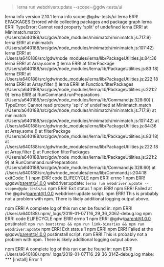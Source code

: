> lerna run webdriver:update --scope=@gdw-tests/ui

lerna info version 2.10.1
lerna info scope @gdw-tests/ui
lerna ERR! EPACKAGES Errored while collecting packages and package graph
lerna ERR! TypeError: Cannot read property 'split' of undefined
lerna ERR!     at Minimatch.match (/Users/a640188/src/gdw/node_modules/minimatch/minimatch.js:717:9)
lerna ERR!     at minimatch (/Users/a640188/src/gdw/node_modules/minimatch/minimatch.js:107:42)
lerna ERR!     at /Users/a640188/src/gdw/node_modules/lerna/lib/PackageUtilities.js:84:36
lerna ERR!     at Array.some (<anonymous>)
lerna ERR!     at filterPackage (/Users/a640188/src/gdw/node_modules/lerna/lib/PackageUtilities.js:83:18)
lerna ERR!     at /Users/a640188/src/gdw/node_modules/lerna/lib/PackageUtilities.js:222:18
lerna ERR!     at Array.filter (<anonymous>)
lerna ERR!     at Function.filterPackages (/Users/a640188/src/gdw/node_modules/lerna/lib/PackageUtilities.js:221:29)
lerna ERR!     at RunCommand.runPreparations (/Users/a640188/src/gdw/node_modules/lerna/lib/Command.js:328:60)
{ TypeError: Cannot read property 'split' of undefined
    at Minimatch.match (/Users/a640188/src/gdw/node_modules/minimatch/minimatch.js:717:9)
    at minimatch (/Users/a640188/src/gdw/node_modules/minimatch/minimatch.js:107:42)
    at /Users/a640188/src/gdw/node_modules/lerna/lib/PackageUtilities.js:84:36
    at Array.some (<anonymous>)
    at filterPackage (/Users/a640188/src/gdw/node_modules/lerna/lib/PackageUtilities.js:83:18)
    at /Users/a640188/src/gdw/node_modules/lerna/lib/PackageUtilities.js:222:18
    at Array.filter (<anonymous>)
    at Function.filterPackages (/Users/a640188/src/gdw/node_modules/lerna/lib/PackageUtilities.js:221:29)
    at RunCommand.runPreparations (/Users/a640188/src/gdw/node_modules/lerna/lib/Command.js:328:60)
    at /Users/a640188/src/gdw/node_modules/lerna/lib/Command.js:204:18 exitCode: 1 }
npm ERR! code ELIFECYCLE
npm ERR! errno 1
npm ERR! @gdw/parent@1.0.0 webdriver:update: `lerna run webdriver:update --scope=@gdw-tests/ui`
npm ERR! Exit status 1
npm ERR!
npm ERR! Failed at the @gdw/parent@1.0.0 webdriver:update script.
npm ERR! This is probably not a problem with npm. There is likely additional logging output above.

npm ERR! A complete log of this run can be found in:
npm ERR!     /Users/a640188/.npm/_logs/2019-01-07T16_29_36_206Z-debug.log
npm ERR! code ELIFECYCLE
npm ERR! errno 1
npm ERR! @gdw/parent@1.0.0 postinstall: `npm run bootstrap && npm run link-binaries && npm run webdriver:update`
npm ERR! Exit status 1
npm ERR!
npm ERR! Failed at the @gdw/parent@1.0.0 postinstall script.
npm ERR! This is probably not a problem with npm. There is likely additional logging output above.

npm ERR! A complete log of this run can be found in:
npm ERR!     /Users/a640188/.npm/_logs/2019-01-07T16_29_36_314Z-debug.log
make: *** [install] Error 1
